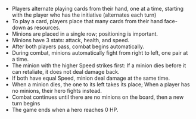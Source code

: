 - Players alternate playing cards from their hand, one at a time, starting with the player who has the initiative (alternates each turn)
- To play a card, players place that many cards from their hand face-down as resources.
- Minions are placed in a single row; positioning is important.
- Minions have 3 stats: attack, health, and speed.
- After both players pass, combat begins automatically.
- During combat, minions automatically fight from right to left, one pair at a time.
- The minion with the higher Speed strikes first: If a minion dies before it can retaliate, it does not deal damage back.
- If both have equal Speed, minion deal damage at the same time.
- When a minion dies, the one to its left takes its place; When a player has no minions, their hero fights instead.
- Combat continues until there are no minions on the board, then a new turn begins
- The game ends when a hero reaches 0 HP.
